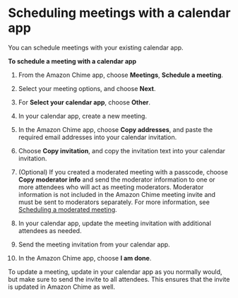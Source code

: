 # Scheduling meetings with a calendar app<a name="chime-scheduling-calendar-app"></a>

You can schedule meetings with your existing calendar app\.

**To schedule a meeting with a calendar app**

1. From the Amazon Chime app, choose **Meetings**, **Schedule a meeting**\.

1. Select your meeting options, and choose **Next**\.

1. For **Select your calendar app**, choose **Other**\.

1. In your calendar app, create a new meeting\.

1. In the Amazon Chime app, choose **Copy addresses**, and paste the required email addresses into your calendar invitation\.

1. Choose **Copy invitation**, and copy the invitation text into your calendar invitation\.

1. \(Optional\) If you created a moderated meeting with a passcode, choose **Copy moderator info** and send the moderator information to one or more attendees who will act as meeting moderators\. Moderator information is not included in the Amazon Chime meeting invite and must be sent to moderators separately\. For more information, see [Scheduling a moderated meeting](moderate-meeting.md)\.

1. In your calendar app, update the meeting invitation with additional attendees as needed\.

1. Send the meeting invitation from your calendar app\.

1. In the Amazon Chime app, choose **I am done**\.

To update a meeting, update in your calendar app as you normally would, but make sure to send the invite to all attendees\. This ensures that the invite is updated in Amazon Chime as well\.
